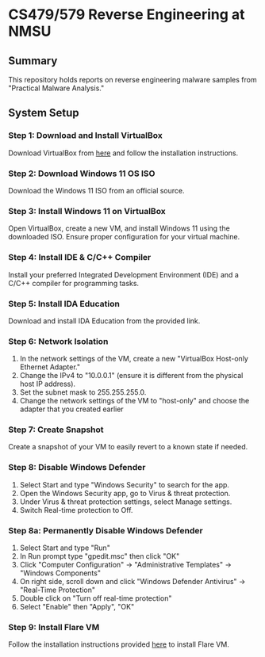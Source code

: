 # CS479/579 Reverse Engineering at NMSU

## Summary
This repository holds reports on reverse engineering malware samples from "Practical Malware Analysis."

## System Setup

### Step 1: Download and Install VirtualBox
Download VirtualBox from [here](https://www.virtualbox.org/) and follow the installation instructions.

### Step 2: Download Windows 11 OS ISO
Download the Windows 11 ISO from an official source.

### Step 3: Install Windows 11 on VirtualBox
Open VirtualBox, create a new VM, and install Windows 11 using the downloaded ISO. Ensure proper configuration for your virtual machine.

### Step 4: Install IDE & C/C++ Compiler
Install your preferred Integrated Development Environment (IDE) and a C/C++ compiler for programming tasks.

### Step 5: Install IDA Education
Download and install IDA Education from the provided link.

### Step 6: Network Isolation
1. In the network settings of the VM, create a new "VirtualBox Host-only Ethernet Adapter."
2. Change the IPv4 to "10.0.0.1" (ensure it is different from the physical host IP address).
3. Set the subnet mask to 255.255.255.0.
4. Change the network settings of the VM to "host-only" and choose the adapter that you created earlier

### Step 7: Create Snapshot
Create a snapshot of your VM to easily revert to a known state if needed.

### Step 8: Disable Windows Defender
1. Select Start and type "Windows Security" to search for the app.
2. Open the Windows Security app, go to Virus & threat protection.
3. Under Virus & threat protection settings, select Manage settings.
4. Switch Real-time protection to Off.

### Step 8a: Permanently Disable Windows Defender
1. Select Start and type "Run"
2. In Run prompt type "gpedit.msc" then click "OK"
3. Click "Computer Configuration" -> "Administrative Templates" -> "Windows Components"
4. On right side, scroll down and click "Windows Defender Antivirus" -> "Real-Time Protection"
5. Double click on "Turn off real-time protection"
6. Select "Enable" then "Apply", "OK"

### Step 9: Install Flare VM
Follow the installation instructions provided [here](https://github.com/mandiant/flare-vm) to install Flare VM.


